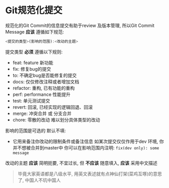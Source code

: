# Git规范化提交

规范化的Git Commit的信息提交有助于review 及版本管理, 所以Git Commit Message  **应该** 遵循如下规范:

```js
<提交的类型>(影响的范围):<改动的主题>
```

提交类型 **必须** 遵循以下规则:

-   feat: feature 新功能
-   fix: 修复bug的提交
-   to: 不确定bug是否能修复的提交
-   docs: 仅仅修改注释或者增加文档
-   refactor: 重构, 已有功能的重构
-   perf: performance 性能提升
-   test: 单元测试提交
-   revert: 回滚, 已经实现的逻辑回退、回滚
-   merge: 冲突合并 或 分支合并
-   chore: 零散的改动 难以划分具体类型的改动

影响的范围是可选的 默认不填:

-   它用来备注你改动的限制条件或备注信息  如某次提交仅仅作用于dev 环境, 你并不想被合并到master中 你可以在影响范围内注明: `fix(dev only): some message`

改动的主题 **应该** 简明扼要, 不宜过长, 但 **不应该** 随意填入, **应该** 采用中文描述

>   毕竟大家英语都是八级水平, 用英文表述就有点神仙打架(菜鸡互啄)的意思了, 中国人不坑中国人
